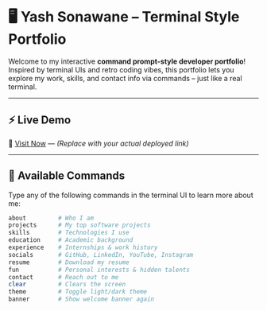 # 🖥️ Yash Sonawane – Terminal Style Portfolio

Welcome to my interactive **command prompt-style developer portfolio**!  
Inspired by terminal UIs and retro coding vibes, this portfolio lets you explore my work, skills, and contact info via commands – just like a real terminal.

---

## ⚡ Live Demo

🔗 [Visit Now](https://your-portfolio-url.com) — *(Replace with your actual deployed link)*

---

## 🧠 Available Commands

Type any of the following commands in the terminal UI to learn more about me:

```bash
about         # Who I am
projects      # My top software projects
skills        # Technologies I use
education     # Academic background
experience    # Internships & work history
socials       # GitHub, LinkedIn, YouTube, Instagram
resume        # Download my resume
fun           # Personal interests & hidden talents
contact       # Reach out to me
clear         # Clears the screen
theme         # Toggle light/dark theme
banner        # Show welcome banner again
